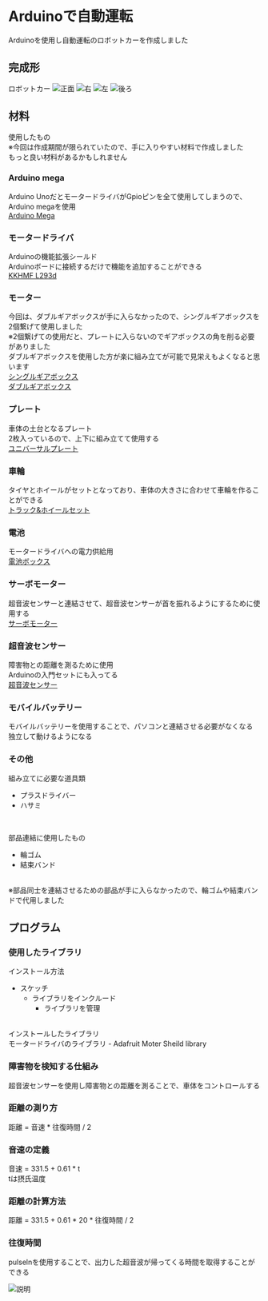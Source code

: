 # Arduinoで自動運転
Arduinoを使用し自動運転のロボットカーを作成しました 

## 完成形
ロボットカー
![正面](./images/front.jpg)
![右](./images/side.jpg) 
![左](./images/lside.jpg)
![後ろ](./images/back.jpg)
<br/>

## 材料
使用したもの<br/>
※今回は作成期間が限られていたので、手に入りやすい材料で作成しました <br/>
もっと良い材料があるかもしれません <br/>

### Arduino mega
Arduino UnoだとモータードライバがGpioピンを全て使用してしまうので、Arduino megaを使用<br/>
[Arduino Mega](https://amzn.asia/d/7uSjvky) <br/>

### モータードライバ
Arduinoの機能拡張シールド <br/>
Arduinoボードに接続するだけで機能を追加することができる <br/>
[KKHMF L293d](https://amzn.asia/d/cqGxtsh) <br/>

### モーター
今回は、ダブルギアボックスが手に入らなかったので、シングルギアボックスを2個繋げて使用しました<br/>
※2個繋げての使用だと、プレートに入らないのでギアボックスの角を削る必要がありました<br/>
ダブルギアボックスを使用した方が楽に組み立てが可能で見栄えもよくなると思います<br/>
[シングルギアボックス](https://amzn.asia/d/fMhvGMw) <br/>
[ダブルギアボックス](https://amzn.asia/d/jbmKmqR) <br/>

### プレート 
車体の土台となるプレート <br/>
2枚入っているので、上下に組み立てて使用する <br/>
[ユニバーサルプレート](https://amzn.asia/d/gD9fNzH) <br/>

### 車輪 
タイヤとホイールがセットとなっており、車体の大きさに合わせて車輪を作ることができる <br/>
[トラック&ホイールセット](https://amzn.asia/d/3UqQYvc) <br/>

### 電池 
モータードライバへの電力供給用 <br/>
[電池ボックス](https://amzn.asia/d/dlBoPju) <br/>

### サーボモーター 
超音波センサーと連結させて、超音波センサーが首を振れるようにするために使用する <br/>
[サーボモーター](https://amzn.asia/d/c1w4U9Z) <br/>

### 超音波センサー 
障害物との距離を測るために使用 <br/>
Arduinoの入門セットにも入ってる <br/>
[超音波センサー](https://amzn.asia/d/cwVZWaR) <br/>

### モバイルバッテリー 
モバイルバッテリーを使用することで、パソコンと連結させる必要がなくなる <br/>
独立して動けるようになる <br/>

### その他 
組み立てに必要な道具類 
- プラスドライバー 
- ハサミ 
<br/>

部品連結に使用したもの 
- 輪ゴム 
- 結束バンド 
<br/>
※部品同士を連結させるための部品が手に入らなかったので、輪ゴムや結束バンドで代用しました 


### 

## プログラム

### 使用したライブラリ
インストール方法
- スケッチ
    - ライブラリをインクルード
        - ライブラリを管理
<br/>
インストールしたライブラリ<br/>
モータードライバのライブラリ
- Adafruit Moter Sheild library 

### 障害物を検知する仕組み
超音波センサーを使用し障害物との距離を測ることで、車体をコントロールする

### 距離の測り方

距離 = 音速 * 往復時間 / 2
<br/>

### 音速の定義
音速 = 331.5 + 0.61 * t
<br/>
tは摂氏温度<br/>

### 距離の計算方法
距離 = 331.5 + 0.61 * 20 * 往復時間 / 2
<br/>

### 往復時間
pulselnを使用することで、出力した超音波が帰ってくる時間を取得することができる<br/>


![説明](images/explain.jpg)







